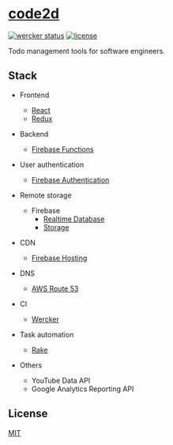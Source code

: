 # [code2d](http://code2d.net)

[![wercker status](https://app.wercker.com/status/aa4ef4ba73e65111e51e0d90049cdf88/s/master "wercker status")](https://app.wercker.com/project/byKey/aa4ef4ba73e65111e51e0d90049cdf88)
[![license](https://img.shields.io/github/license/raviqqe/code2d.svg)](LICENSE)

Todo management tools for software engineers.

## Stack

- Frontend
  - [React](https://reactjs.org/)
  - [Redux](https://github.com/reactjs/redux)

- Backend
  - [Firebase Functions](https://firebase.google.com/docs/functions/)

- User authentication
  - [Firebase Authentication](https://firebase.google.com/docs/auth/)

- Remote storage
  - Firebase
    - [Realtime Database](https://firebase.google.com/docs/database/)
    - [Storage](https://firebase.google.com/docs/storage/)

- CDN
  - [Firebase Hosting](https://firebase.google.com/docs/hosting/)

- DNS
  - [AWS Route 53](https://aws.amazon.com/route53/)

- CI
  - [Wercker](http://www.wercker.com/)

- Task automation
  - [Rake](https://github.com/ruby/rake)

- Others
  - YouTube Data API
  - Google Analytics Reporting API

## License

[MIT](LICENSE)
